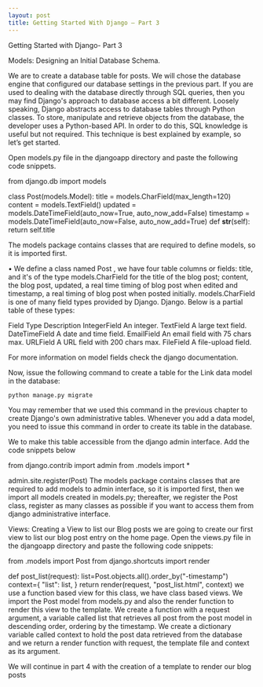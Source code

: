 ```yaml
---
layout: post
title: Getting Started With Django – Part 3
---
```

Getting Started with Django- Part 3

Models: Designing an Initial Database Schema.

We are to create a database table for posts. We will chose the database engine that configured our database settings in the previous part. If you are used to dealing with the database directly through SQL queries, then you may find Django's approach to database access a bit different. Loosely speaking,
Django abstracts access to database tables through Python classes. To store, manipulate and retrieve objects from the database, the developer uses a Python-based API. In order to do this, SQL knowledge is useful but not required. This technique is best explained by example, so let’s get started.

Open models.py file in the djangoapp directory and paste the following code snippets.


from django.db import models


class Post(models.Model):
    title = models.CharField(max_length=120)
    content = models.TextField()
    updated = models.DateTimeField(auto_now=True, auto_now_add=False)
    timestamp = models.DateTimeField(auto_now=False, auto_now_add=True)
    def __str__(self):
        return self.title

The models package contains classes that are required to define models, so it is imported first.

• We define a class named Post , we have four table columns or fields: title, and it's of the type models.CharField for the title of the blog post; content, the blog post, updated, a real time timing of blog post when edited and timestamp, a real timing of blog post when posted initially. models.CharField  is one of many field types provided by Django.  Django. Below is a partial table of these types:

Field Type
Description
IntegerField
An integer.
TextField
A large text field.
DateTimeField
A date and time field.
EmailField
An email field with 75 chars max.
URLField
A URL field with 200 chars max.
FileField
A file-upload field.

For more information on model fields check the django documentation.

Now, issue the following command to create a table for the Link data model in
the database:

	python manage.py migrate

You may remember that we used this command in the previous chapter to create Django's own administrative tables. Whenever you add a data model, you need to issue this command in order to create its table in the database.

We to make this table accessible from the django admin interface. Add the code snippets below


from django.contrib import admin
from .models import *

admin.site.register(Post)
The models package contains classes that are required to add models to admin interface, so it is imported first, then we import all models created in models.py; thereafter, we register the Post class, register as many classes as possible if you want to access them from django administrative interface.


Views: Creating a View to list our Blog posts
we are going to create our first view to list our blog post entry on the home page. Open the views.py file in the djangoapp directory and paste the following code snippets:

from .models import Post
from django.shortcuts import render

def post_list(request):
    list=Post.objects.all().order_by("-timestamp")
    context={
        "list": list,
    }
    return render(request, "post_list.html", context)
we use a function based view for this class, we have  class based views. We import the Post model from models.py and also the render function to render this view to the template. We create a function with a request argument, a variable called list that retrieves all post from the post model in descending order, ordering by the timestamp. We create a dictionary variable called context to hold the post data retrieved from the database and we return a render function with request, the template file and context as its argument.

We will continue in part 4 with the creation of a template to render our blog posts

